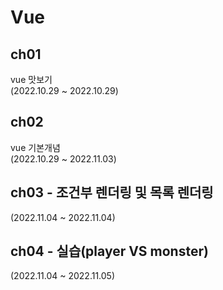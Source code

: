 # Vue

## ch01
vue 맛보기 <br>
(2022.10.29 ~ 2022.10.29)

## ch02
vue 기본개념 <br>
(2022.10.29 ~ 2022.11.03)

## ch03 - 조건부 렌더링 및 목록 렌더링 <br>
(2022.11.04 ~ 2022.11.04)

## ch04 - 실습(player VS monster) <br>
(2022.11.04 ~ 2022.11.05)
